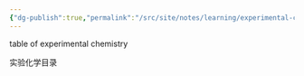 ```yaml
---
{"dg-publish":true,"permalink":"/src/site/notes/learning/experimental-chemistry/index/"}
---
```




table of experimental chemistry

实验化学目录
